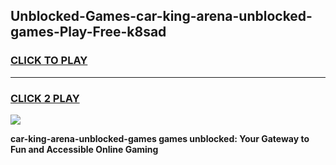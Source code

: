 
## Unblocked-Games-car-king-arena-unblocked-games-Play-Free-k8sad
<h3>
<a href="https://premium76.site?title=car-king-arena-unblocked-games&ref=21A">CLICK TO PLAY</a></h3>
<hr>

<h3>
<a href="https://premium76.site?title=car-king-arena-unblocked-games&ref=21A">CLICK 2 PLAY</a>
  
</h3>

<a href="https://premium76.site?title=car-king-arena-unblocked-games&ref=21A"><img src="https://clearcache.store/games.png"></a>


**car-king-arena-unblocked-games games unblocked: Your Gateway to Fun and Accessible Online Gaming**
